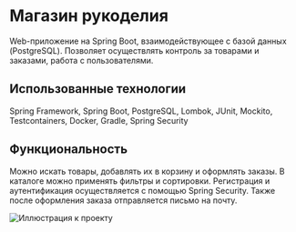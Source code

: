 # Магазин рукоделия

Web-приложение на Spring Boot, взаимодействующее с базой данных (PostgreSQL). Позволяет осуществлять контроль за товарами и заказами, работа с пользователями. 

## Использованные технологии

Spring Framework, Spring Boot, PostgreSQL, Lombok, JUnit, Mockito, Testcontainers, Docker, Gradle, Spring Security

## Функциональность
Можно искать товары, добавлять их в корзину и оформлять заказы. В каталоге можно применять фильтры и сортировки.
Регистрация и аутентификация осуществляется с помощью Spring Security. Также после оформления заказа отправляется письмо на почту.

![Иллюстрация к проекту](https://github.com/hdemoyasosiska/hand_made_store/image.png)
